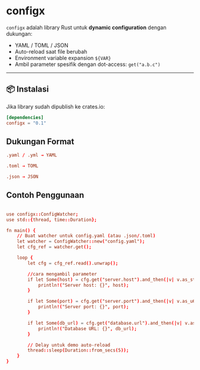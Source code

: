 # configx

`configx` adalah library Rust untuk **dynamic configuration** dengan dukungan:

- YAML / TOML / JSON
- Auto-reload saat file berubah
- Environment variable expansion `${VAR}`
- Ambil parameter spesifik dengan dot-access: `get("a.b.c")`

---

## 📦 Instalasi

Jika library sudah dipublish ke crates.io:

```toml
[dependencies]
configx = "0.1"


```

## Dukungan Format

```toml
.yaml / .yml → YAML

.toml → TOML

.json → JSON

```

## Contoh Penggunaan

```toml

use configx::ConfigWatcher;
use std::{thread, time::Duration};

fn main() {
    // Buat watcher untuk config.yaml (atau .json/.toml)
    let watcher = ConfigWatcher::new("config.yaml");
    let cfg_ref = watcher.get();

    loop {
        let cfg = cfg_ref.read().unwrap();

        //cara mengambil parameter
        if let Some(host) = cfg.get("server.host").and_then(|v| v.as_str().map(|s| s.to_string())) {
            println!("Server host: {}", host);
        }

        if let Some(port) = cfg.get("server.port").and_then(|v| v.as_u64()) {
            println!("Server port: {}", port);
        }

        if let Some(db_url) = cfg.get("database.url").and_then(|v| v.as_str().map(|s| s.to_string())) {
            println!("Database URL: {}", db_url);
        }

        // Delay untuk demo auto-reload
        thread::sleep(Duration::from_secs(5));
    }
}

```